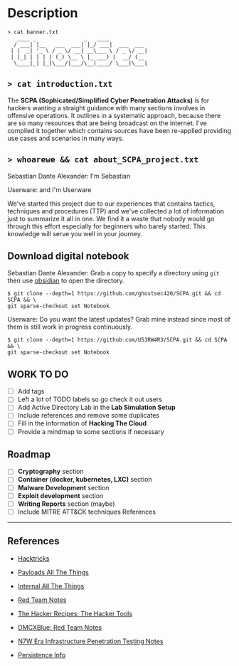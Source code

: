 # Description

```
> cat banner.txt
   ____ _               _   ____
  / ___| |__   ___  ___| |_/ ___|  ___  ___
 | |  _| '_ \ / _ \/ __| __\___ \ / _ \/ __|
 | |_| | | | | (_) \__ \ |_ ___) |  __/ (__
  \____|_| |_|\___/|___/\__|____/ \___|\___|
```

## `> cat introduction.txt`

The **SCPA (Sophicated/Simplified Cyber Penetration Attacks)** is for hackers wanting a straight guidance with many sections involves in offensive operations. It outlines in a systematic approach, because there are so many resources that are being broadcast on the internet. I've compiled it together which contains sources have been re-applied providing use cases and scenarios in many ways.

## `> whoarewe && cat about_SCPA_project.txt`

Sebastian Dante Alexander: I'm Sebastian

Userware: and I'm Userware

We've started this project due to our experiences that contains tactics, techniques and procedures (TTP) and we've collected a lot of information just to summarize it all in one. We find it a waste that nobody would go through this effort especially for beginners who barely started. This knowledge will serve you well in your journey.

## Download digital notebook

Sebastian Dante Alexander: Grab a copy to specify a directory using `git` then use [obsidian](https://obsidian.md/) to open the directory.

```
$ git clone --depth=1 https://github.com/ghostsec420/SCPA.git && cd SCPA && \
git sparse-checkout set Notebook
```

Userware: Do you want the latest updates? Grab mine instead since most of them is still work in progress continuously.

```
$ git clone --depth=1 https://github.com/U53RW4R3/SCPA.git && cd SCPA && \
git sparse-checkout set Notebook
```

## WORK TO DO

- [ ] Add tags
- [ ] Left a lot of TODO labels so go check it out users
- [ ] Add Active Directory Lab in the **Lab Simulation Setup**
- [ ] Include references and remove some duplicates
- [ ] Fill in the information of **Hacking The Cloud**
- [ ] Provide a mindmap to some sections if necessary

## Roadmap

- [ ] **Cryptography** section
- [ ] **Container (docker, kubernetes, LXC)** section
- [ ] **Malware Development** section
- [ ] **Exploit development** section
- [ ] **Writing Reports** section (maybe)
- [ ] Include MITRE ATT&CK techniques References

---
## References

- [Hacktricks](https://book.hacktricks.xyz/)

- [Payloads All The Things](https://swisskyrepo.github.io/PayloadsAllTheThings/)

- [Internal All The Things](https://swisskyrepo.github.io/InternalAllTheThings/)

- [Red Team Notes](https://www.ired.team)

- [The Hacker Recipes: The Hacker Tools](https://tools.thehacker.recipes/)

- [DMCXBlue: Red Team Notes](https://dmcxblue.gitbook.io/red-team-notes)

- [N7W Era Infrastructure Penetration Testing Notes](https://infra.newerasec.com)

- [Persistence Info](https://persistence-info.github.io/)
